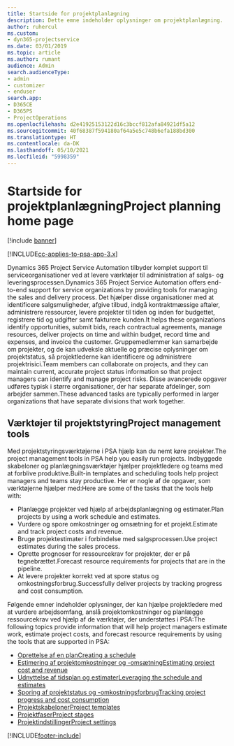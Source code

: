 ```yaml
---
title: Startside for projektplanlægning
description: Dette emne indeholder oplysninger om projektplanlægning.
author: ruhercul
ms.custom:
- dyn365-projectservice
ms.date: 03/01/2019
ms.topic: article
ms.author: rumant
audience: Admin
search.audienceType:
- admin
- customizer
- enduser
search.app:
- D365CE
- D365PS
- ProjectOperations
ms.openlocfilehash: d2e41925153122d16c3bccf812afa84921df5a12
ms.sourcegitcommit: 40f68387f594180af64a5e5c748b6efa188bd300
ms.translationtype: HT
ms.contentlocale: da-DK
ms.lasthandoff: 05/10/2021
ms.locfileid: "5998359"
---
```

# <a name="project-planning-home-page"></a><span data-ttu-id="5754b-103">Startside for projektplanlægning</span><span class="sxs-lookup"><span data-stu-id="5754b-103">Project planning home page</span></span>

[!include [banner](../includes/psa-now-project-operations.md)]

[!INCLUDE[cc-applies-to-psa-app-3.x](../includes/cc-applies-to-psa-app-3x.md)]

<span data-ttu-id="5754b-104">Dynamics 365 Project Service Automation tilbyder komplet support til serviceorganisationer ved at levere værktøjer til administration af salgs- og leveringsprocessen.</span><span class="sxs-lookup"><span data-stu-id="5754b-104">Dynamics 365 Project Service Automation offers end-to-end support for service organizations by providing tools for managing the sales and delivery process.</span></span> <span data-ttu-id="5754b-105">Det hjælper disse organisationer med at identificere salgsmuligheder, afgive tilbud, indgå kontraktmæssige aftaler, administrere ressourcer, levere projekter til tiden og inden for budgettet, registrere tid og udgifter samt fakturere kunden.</span><span class="sxs-lookup"><span data-stu-id="5754b-105">It helps these organizations identify opportunities, submit bids, reach contractual agreements, manage resources, deliver projects on time and within budget, record time and expenses, and invoice the customer.</span></span> <span data-ttu-id="5754b-106">Gruppemedlemmer kan samarbejde om projekter, og de kan udveksle aktuelle og præcise oplysninger om projektstatus, så projektlederne kan identificere og administrere projektrisici.</span><span class="sxs-lookup"><span data-stu-id="5754b-106">Team members can collaborate on projects, and they can maintain current, accurate project status information so that project managers can identify and manage project risks.</span></span> <span data-ttu-id="5754b-107">Disse avancerede opgaver udføres typisk i større organisationer, der har separate afdelinger, som arbejder sammen.</span><span class="sxs-lookup"><span data-stu-id="5754b-107">These advanced tasks are typically performed in larger organizations that have separate divisions that work together.</span></span>

## <a name="project-management-tools"></a><span data-ttu-id="5754b-108">Værktøjer til projektstyring</span><span class="sxs-lookup"><span data-stu-id="5754b-108">Project management tools</span></span>

<span data-ttu-id="5754b-109">Med projektstyringsværktøjerne i PSA hjælp kan du nemt køre projekter.</span><span class="sxs-lookup"><span data-stu-id="5754b-109">The project management tools in PSA help you easily run projects.</span></span> <span data-ttu-id="5754b-110">Indbyggede skabeloner og planlægningsværktøjer hjælper projektledere og teams med at forblive produktive.</span><span class="sxs-lookup"><span data-stu-id="5754b-110">Built-in templates and scheduling tools help project managers and teams stay productive.</span></span> <span data-ttu-id="5754b-111">Her er nogle af de opgaver, som værktøjerne hjælper med:</span><span class="sxs-lookup"><span data-stu-id="5754b-111">Here are some of the tasks that the tools help with:</span></span>

- <span data-ttu-id="5754b-112">Planlægge projekter ved hjælp af arbejdsplanlægning og estimater.</span><span class="sxs-lookup"><span data-stu-id="5754b-112">Plan projects by using a work schedule and estimates.</span></span>
- <span data-ttu-id="5754b-113">Vurdere og spore omkostninger og omsætning for et projekt.</span><span class="sxs-lookup"><span data-stu-id="5754b-113">Estimate and track project costs and revenue.</span></span>
- <span data-ttu-id="5754b-114">Bruge projektestimater i forbindelse med salgsprocessen.</span><span class="sxs-lookup"><span data-stu-id="5754b-114">Use project estimates during the sales process.</span></span>
- <span data-ttu-id="5754b-115">Oprette prognoser for ressourcekrav for projekter, der er på tegnebrættet.</span><span class="sxs-lookup"><span data-stu-id="5754b-115">Forecast resource requirements for projects that are in the pipeline.</span></span>
- <span data-ttu-id="5754b-116">At levere projekter korrekt ved at spore status og omkostningsforbrug.</span><span class="sxs-lookup"><span data-stu-id="5754b-116">Successfully deliver projects by tracking progress and cost consumption.</span></span>

<span data-ttu-id="5754b-117">Følgende emner indeholder oplysninger, der kan hjælpe projektledere med at vurdere arbejdsomfang, anslå projektomkostninger og planlægge ressourcekrav ved hjælp af de værktøjer, der understøttes i PSA:</span><span class="sxs-lookup"><span data-stu-id="5754b-117">The following topics provide information that will help project managers estimate work, estimate project costs, and forecast resource requirements by using the tools that are supported in PSA:</span></span>

- [<span data-ttu-id="5754b-118">Oprettelse af en plan</span><span class="sxs-lookup"><span data-stu-id="5754b-118">Creating a schedule</span></span>](project-creating.md)
- [<span data-ttu-id="5754b-119">Estimering af projektomkostninger og -omsætning</span><span class="sxs-lookup"><span data-stu-id="5754b-119">Estimating project cost and revenue</span></span>](project-estimating.md)
- [<span data-ttu-id="5754b-120">Udnyttelse af tidsplan og estimater</span><span class="sxs-lookup"><span data-stu-id="5754b-120">Leveraging the schedule and estimates</span></span>](project-leveraging.md)
- [<span data-ttu-id="5754b-121">Sporing af projektstatus og -omkostningsforbrug</span><span class="sxs-lookup"><span data-stu-id="5754b-121">Tracking project progress and cost consumption</span></span>](project-tracking.md)
- [<span data-ttu-id="5754b-122">Projektskabeloner</span><span class="sxs-lookup"><span data-stu-id="5754b-122">Project templates</span></span>](project-templates.md)
- [<span data-ttu-id="5754b-123">Projektfaser</span><span class="sxs-lookup"><span data-stu-id="5754b-123">Project stages</span></span>](project-stages.md)
- [<span data-ttu-id="5754b-124">Projektindstillinger</span><span class="sxs-lookup"><span data-stu-id="5754b-124">Project settings</span></span>](project-settings.md)


[!INCLUDE[footer-include](../includes/footer-banner.md)]